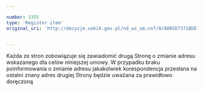 ```yaml
---

number: 3355
type: 'Register item'
original_uri: 'http://decyzje.uokik.gov.pl/nd_wz_um.nsf/0/8DB5D73718DE16DEC1257A3300313D10?OpenDocument'


---
```


Każda ze stron zobowiązuje się zawiadomić drugą Stronę o zmianie adresu wskazanego dla celów niniejszej umowy. W przypadku braku poinformowania o zmianie adresu jakakolwiek korespondencja przesłana na ostatni znany adres drugiej Strony będzie uważana za prawidłowo doręczoną
